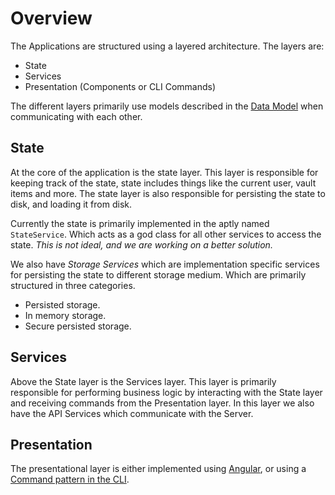 # Overview

The Applications are structured using a layered architecture. The layers are:

- State
- Services
- Presentation (Components or CLI Commands)

The different layers primarily use models described in the [Data Model](./data-model.md) when
communicating with each other.

## State

At the core of the application is the state layer. This layer is responsible for keeping track of
the state, state includes things like the current user, vault items and more. The state layer is
also responsible for persisting the state to disk, and loading it from disk.

Currently the state is primarily implemented in the aptly named `StateService`. Which acts as a god
class for all other services to access the state. _This is not ideal, and we are working on a better
solution._

We also have _Storage Services_ which are implementation specific services for persisting the state
to different storage medium. Which are primarily structured in three categories.

- Persisted storage.
- In memory storage.
- Secure persisted storage.

## Services

Above the State layer is the Services layer. This layer is primarily responsible for performing
business logic by interacting with the State layer and receiving commands from the Presentation
layer. In this layer we also have the API Services which communicate with the Server.

## Presentation

The presentational layer is either implemented using [Angular](./angular.md), or using a
[Command pattern in the CLI](./cli.md).
